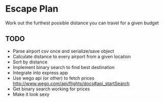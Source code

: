 # Escape Plan

Work out the furthest possible distance you can travel for a given budget

## TODO
- Parse airport csv once and serialize/save object
- Calculate distance to every airport from a given location
- Sort by distance
- Implement binary search to find best destination
- Integrate into express app
- Use wego api (or other) to fetch prices http://www.wego.com/api/flights/docs#api_startSearch
- Get binary search working for prices
- Make it look sexy
